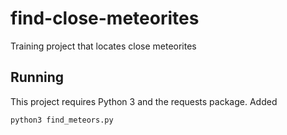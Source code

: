# find-close-meteorites
Training project that locates close meteorites

## Running

This project requires Python 3 and the requests package. Added

`python3 find_meteors.py`
